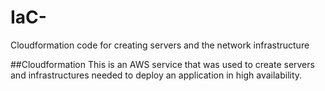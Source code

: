 # IaC-
Cloudformation code for creating servers and the network infrastructure

##Cloudformation
This is an AWS service that was used to create servers and infrastructures needed to deploy an application in high availability.
